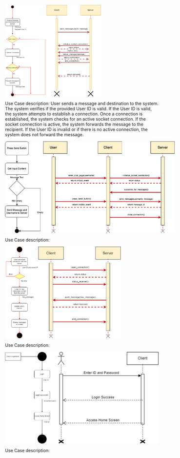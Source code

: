 
<div style="display: flex;">
  <img src="figures/sendmsg_single_user_activity_diagram.png" style="height: 300px;">
  <img src="figures/sendmsg_single_user_sequnce_diagram.png" alt="Image 2" style="height: 300px;">
</div>


Use Case description:
  User sends a message and destination to the system. The system verifies if the provided User ID is valid. If the User ID is valid, the system attempts to establish a connection. Once a connection is established, the system checks for an active socket connection. If the socket connection is active, the system forwards the message to the recipient. If the User ID is invalid or if there is no active connection, the system does not forward the message.


<div style="display: flex;">
  <img src="figures/send-message-user-to-server-activity.png" style="height: 300px;">
  <img src="figures/send-message-user-to-server-sequence.png" alt="Image 2" style="height: 300px;">
</div>





Use Case description:


<div style="display: flex;">
  <img src="figures/receive-message-activity.png" style="height: 300px;">
  <img src="figures/receive-message-sequence.png" alt="Image 2" style="height: 300px;">
</div>



Use Case description:


<div style="display: flex;">
  <img src="figures/login-activity.png" style="height: 300px;">
  <img src="figures/login-sequence.png" alt="Image 2" style="height: 300px;">
</div>


Use Case description:
